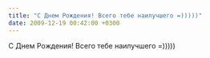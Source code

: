 ```yaml
---
title: "С Днем Рождения! Всего тебе наилучшего =)))))"
date: 2009-12-19 00:42:00 +0300
---
```


С Днем Рождения! Всего тебе наилучшего =)))))

